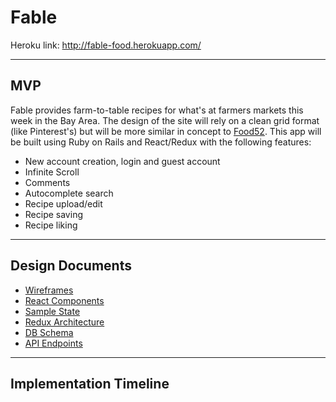 Fable
===================

Heroku link: http://fable-food.herokuapp.com/

----------


MVP
-------------
Fable provides farm-to-table recipes for what's at farmers markets this week in the Bay Area. The design of the site will rely on a clean grid format (like Pinterest's) but will be more similar in concept to [Food52](https://food52.com/recipes). This app will be built using Ruby on Rails and React/Redux with the following features:

 - New account creation, login and guest account
 - Infinite Scroll
 - Comments
 - Autocomplete search
 - Recipe upload/edit
 - Recipe saving
 - Recipe liking

----------


Design Documents
-------------
 - [Wireframes][wireframes]
 - [React Components][components]
 - [Sample State][sample-state]
 - [Redux Architecture][redux-structure]
 - [DB Schema][schema]
 - [API Endpoints][api]
 ----------
[wireframes]: docs/wireframes
[components]: docs/linked-docs/component-heirarchy.md
[sample-state]: docs/linked-docs/sample-state.md
[redux-structure]: docs/linked-docs/redux-structure.md
[schema]: docs/linked-docs/schema.md
[api]: docs/linked-docs/api-endpoints.md

Implementation Timeline
 -------------
